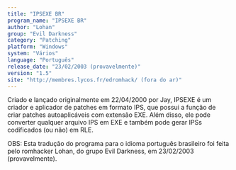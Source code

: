 ```yaml
---
title: "IPSEXE BR"
program_name: "IPSEXE BR"
author: "Lohan"
group: "Evil Darkness"
category: "Patching"
platform: "Windows"
system: "Vários"
language: "Português"
release_date: "23/02/2003 (provavelmente)"
version: "1.5"
site: "http://membres.lycos.fr/edromhack/ (fora do ar)"
---
```

Criado e lançado originalmente em 22/04/2000 por Jay, IPSEXE é um criador e aplicador de patches em formato IPS, que possui a função de criar patches autoaplicáveis com extensão EXE. Além disso, ele pode converter qualquer arquivo IPS em EXE e também pode gerar IPSs codificados (ou não) em RLE.

OBS: Esta tradução do programa para o idioma português brasileiro foi feita pelo romhacker Lohan, do grupo Evil Darkness, em 23/02/2003 (provavelmente).
